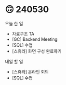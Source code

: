# 🙃 240530

오늘 한 일

* 자료구조 TA&#x20;
* \[GC] Backend Meeting
* \[SQL] 수업&#x20;
* \[스휴라] 화면 구성 완료하기

&#x20;내일 할 일

* \[스휴라] 온라인 회의
* \[SQL] 수업
